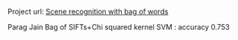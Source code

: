 Project url: [Scene recognition with bag of words](http://cs.brown.edu/courses/cs143/proj3/)

Parag Jain
Bag of SIFTs+Chi squared kernel SVM : accuracy 0.753
